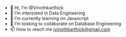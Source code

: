 - 👋 Hi, I’m @Vinothkarthick
- 👀 I’m interested in Data Engineering
- 🌱 I’m currently learning on Javascript
- 💞️ I’m looking to collaborate on Database Engineering
- 📫 How to reach me <jvinothkarthick@gmail.com>

<!---
Vinothkarthick/Vinothkarthick is a ✨ special ✨ repository because its `README.md` (this file) appears on your GitHub profile.
You can click the Preview link to take a look at your changes.
--->
